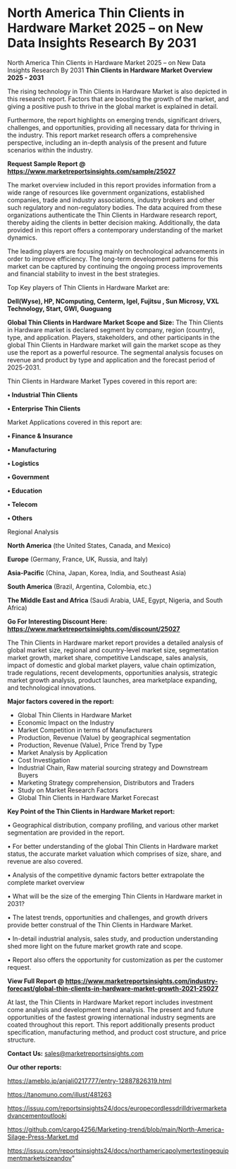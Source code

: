# North America Thin Clients in Hardware Market 2025 – on New Data Insights Research By 2031
North America Thin Clients in Hardware Market 2025 – on New Data Insights Research By 2031
<Strong> Thin Clients in Hardware Market Overview 2025 - 2031</strong>

The rising technology in Thin Clients in Hardware Market is also depicted in this research report. Factors that are boosting the growth of the market, and giving a positive push to thrive in the global market is explained in detail.

Furthermore, the report highlights on emerging trends, significant drivers, challenges, and opportunities, providing all necessary data for thriving in the industry. This report market research offers a comprehensive perspective, including an in-depth analysis of the present and future scenarios within the industry.

<strong>Request Sample Report @ <a href=https://www.marketreportsinsights.com/sample/25027>https://www.marketreportsinsights.com/sample/25027</a></strong>

The market overview included in this report provides information from a wide range of resources like government organizations, established companies, trade and industry associations, industry brokers and other such regulatory and non-regulatory bodies. The data acquired from these organizations authenticate the Thin Clients in Hardware research report, thereby aiding the clients in better decision making. Additionally, the data provided in this report offers a contemporary understanding of the market dynamics.

The leading players are focusing mainly on technological advancements in order to improve efficiency. The long-term development patterns for this market can be captured by continuing the ongoing process improvements and financial stability to invest in the best strategies.

Top Key players of Thin Clients in Hardware Market are:

<strong>Dell(Wyse), HP, NComputing, Centerm, Igel, Fujitsu , Sun Microsy, VXL Technology, Start, GWI, Guoguang</strong>

<strong><b>Global Thin Clients in Hardware Market Scope and Size:</b></strong>
The Thin Clients in Hardware market is declared segment by company, region (country), type, and application. Players, stakeholders, and other participants in the global Thin Clients in Hardware market will gain the market scope as they use the report as a powerful resource. The segmental analysis focuses on revenue and product by type and application and the forecast period of 2025-2031.

Thin Clients in Hardware Market Types covered in this report are:

<strong>• Industrial Thin Clients

• Enterprise Thin Clients</strong>

Market Applications covered in this report are:

<strong>• Finance & Insurance

• Manufacturing

• Logistics

• Government

• Education

• Telecom

• Others</strong> 

Regional Analysis

<strong>North America</strong> (the United States, Canada, and Mexico)

<strong>Europe</strong> (Germany, France, UK, Russia, and Italy)

<strong>Asia-Pacific</strong> (China, Japan, Korea, India, and Southeast Asia)

<strong>South America</strong> (Brazil, Argentina, Colombia, etc.)

<strong>The Middle East and Africa</strong> (Saudi Arabia, UAE, Egypt, Nigeria, and South Africa)

<strong>Go For Interesting Discount Here: <a href=https://www.marketreportsinsights.com/discount/25027>https://www.marketreportsinsights.com/discount/25027</a></strong>

The Thin Clients in Hardware market report provides a detailed analysis of global market size, regional and country-level market size, segmentation market growth, market share, competitive Landscape, sales analysis, impact of domestic and global market players, value chain optimization, trade regulations, recent developments, opportunities analysis, strategic market growth analysis, product launches, area marketplace expanding, and technological innovations.

<strong><b>Major factors covered in the report:</b></strong>
<ul>
  <li>Global Thin Clients in Hardware Market </li>
  <li>Economic Impact on the Industry</li>
  <li>Market Competition in terms of Manufacturers</li>
  <li>Production, Revenue (Value) by geographical segmentation</li>
  <li>Production, Revenue (Value), Price Trend by Type</li>
  <li>Market Analysis by Application</li>
  <li>Cost Investigation</li>
  <li>Industrial Chain, Raw material sourcing strategy and Downstream Buyers</li>
  <li>Marketing Strategy comprehension, Distributors and Traders</li>
  <li>Study on Market Research Factors</li>
  <li>Global Thin Clients in Hardware Market Forecast</li>
</ul>

<strong><b>Key Point of the Thin Clients in Hardware Market report:</b></strong>

• Geographical distribution, company profiling, and various other market segmentation are provided in the report.

• For better understanding of the global Thin Clients in Hardware market status, the accurate market valuation which comprises of size, share, and revenue are also covered.

• Analysis of the competitive dynamic factors better extrapolate the complete market overview

• What will be the size of the emerging Thin Clients in Hardware market in 2031?

• The latest trends, opportunities and challenges, and growth drivers provide better construal of the Thin Clients in Hardware Market.

• In-detail industrial analysis, sales study, and production understanding shed more light on the future market growth rate and scope.

• Report also offers the opportunity for customization as per the customer request.

<strong><b>View Full Report @ <a href=https://www.marketreportsinsights.com/industry-forecast/global-thin-clients-in-hardware-market-growth-2021-25027>https://www.marketreportsinsights.com/industry-forecast/global-thin-clients-in-hardware-market-growth-2021-25027</a></b></strong>


At last, the Thin Clients in Hardware Market report includes investment come analysis and development trend analysis. The present and future opportunities of the fastest growing international industry segments are coated throughout this report. This report additionally presents product specification, manufacturing method, and product cost structure, and price structure.

<strong>Contact Us:</strong>
sales@marketreportsinsights.com

<strong>Our other reports:</strong>

<a href=https://ameblo.jp/anjali0217777/entry-12887826319.html>https://ameblo.jp/anjali0217777/entry-12887826319.html</a>

<a href=https://tanomuno.com/illust/481263>https://tanomuno.com/illust/481263</a>

<a href=https://issuu.com/reportsinsights24/docs/europecordlessdrilldrivermarketadvancementoutlooki>https://issuu.com/reportsinsights24/docs/europecordlessdrilldrivermarketadvancementoutlooki</a>

<a href=https://github.com/cargo4256/Marketing-trend/blob/main/North-America-Silage-Press-Market.md>https://github.com/cargo4256/Marketing-trend/blob/main/North-America-Silage-Press-Market.md</a>

<a href=https://issuu.com/reportsinsights24/docs/northamericapolymertestingequipmentmarketsizeandov>https://issuu.com/reportsinsights24/docs/northamericapolymertestingequipmentmarketsizeandov</a>"
